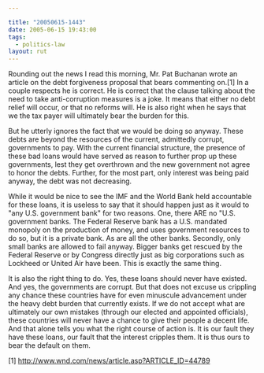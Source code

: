 ```yaml
---

title: "20050615-1443"
date: 2005-06-15 19:43:00
tags:
  - politics-law
layout: rut
---
```


<p>Rounding out the news I read this morning, Mr. Pat Buchanan wrote
an article on the debt forgiveness proposal that bears commenting
on.[1] In a couple respects he is correct.  He is correct that the
clause talking about the need to take anti-corruption measures is
a joke.  It means that either no debt relief will occur, or that
no reforms will.  He is also right when he says that we the tax
payer will ultimately bear the burden for this.</p>

<p>But he utterly ignores the fact that we would be doing so anyway.
These debts are beyond the resources of the current, admittedly
corrupt, governments to pay.  With the current financial structure,
the presence of these bad loans would have served as reason to
further prop up these governments, lest they get overthrown and
the new government not agree to honor the debts.  Further, for
the most part, only interest was being paid anyway, the debt was
not decreasing.</p>

<p>While it would be nice to see the IMF and the World Bank held
accountable for these loans, it is useless to say that it should
happen just as it would to "any U.S. government bank" for two
reasons.  One, there ARE no "U.S. government banks.  The Federal
Reserve bank has a U.S. mandated monopoly on the production of money,
and uses government resources to do so, but it is a private bank.
As are all the other banks.  Secondly, only small banks are allowed
to fail anyway.  Bigger banks get rescued by the Federal Reserve
or by Congress directly just as big corporations such as Lockheed
or United Air have been.  This is exactly the same thing.</p>

<p>It is also the right thing to do.  Yes, these loans should never
have existed.  And yes, the governments are corrupt.  But that does
not excuse us crippling any chance these countries have for even
minuscule advancement under the heavy debt burden that currently
exists.  If we do not accept what are ultimately our own mistakes
(through our elected and appointed officials), these countries will
never have a chance to give their people a decent life.  And that
alone tells you what the right course of action is.  It is our fault
they have these loans, our fault that the interest cripples them.
It is thus ours to bear the default on them.</p>

[1] http://www.wnd.com/news/article.asp?ARTICLE_ID=44789

